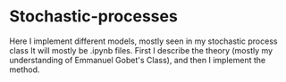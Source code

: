 # Stochastic-processes
Here I implement different models, mostly seen in my stochastic process class
It will mostly be .ipynb files. First I describe the theory (mostly my understanding of Emmanuel Gobet's Class), and then I implement the method. 
